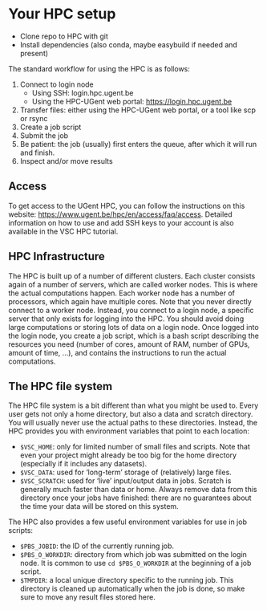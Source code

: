# Your HPC setup

- Clone repo to HPC with git
- Install dependencies (also conda, maybe easybuild if needed and present)

The standard workflow for using the HPC is as follows:

1. Connect to login node
    -  Using SSH: login.hpc.ugent.be
    - Using the HPC-UGent web portal: https://login.hpc.ugent.be
2. Transfer files: either using the HPC-UGent web portal, or a tool like scp or rsync
3. Create a job script
4. Submit the job
5. Be patient: the job (usually) first enters the queue, after which it will run and finish.
6. Inspect and/or move results

## Access
To get access to the UGent HPC, you can follow the instructions on this website: https://www.ugent.be/hpc/en/access/faq/access. Detailed information on how to use and add SSH keys to your account is also available in the VSC HPC tutorial.

## HPC Infrastructure
The HPC is built up of a number of different clusters. Each cluster consists again of a number of servers, which are called worker nodes. This is where the actual computations happen. Each worker node has a number of processors, which again have multiple cores. Note that you never directly connect to a worker node. Instead, you connect to a login node, a specific server that only exists for logging into the HPC. You should avoid doing large computations or storing lots of data on a login node. Once logged into the login node, you create a job script, which is a bash script describing the resources you need (number of cores, amount of RAM, number of GPUs, amount of time, ...), and contains the instructions to run the actual computations.

## The HPC file system
The HPC file system is a bit different than what you might be used to. Every user gets not only a home directory, but also a data and scratch directory. You will usually never use the actual paths to these directories. Instead, the HPC provides you with environment variables that point to each location:
- `$VSC_HOME`: only for limited number of small files and scripts. Note that even your project might already be too big for the home directory (especially if it includes any datasets).
- `$VSC_DATA`: used for ‘long-term’ storage of (relatively) large files.
- `$VSC_SCRATCH`: used for ‘live’ input/output data in jobs. Scratch is generally much faster than data or home. Always remove data from this directory once your jobs have finished: there are no guarantees about the time your data will be stored on this system.

The HPC also provides a few useful environment variables for use in job scripts:
- `$PBS_JOBID`: the ID of the currently running job.
- `$PBS_O_WORKDIR`: directory from which job was submitted on the login node. It is common to use `cd $PBS_O_WORKDIR` at the beginning of a job script.
- `$TMPDIR`: a local unique directory specific to the running job. This directory is cleaned up automatically when the job is done, so make sure to move any result files stored here.
